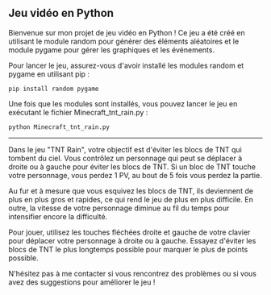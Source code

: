 <h2>Jeu vidéo en Python</h2>

Bienvenue sur mon projet de jeu vidéo en Python ! Ce jeu a été créé en utilisant le module random pour générer des éléments aléatoires et le module pygame pour gérer les graphiques et les événements.

Pour lancer le jeu, assurez-vous d'avoir installé les modules random et pygame en utilisant pip :

```
pip install random pygame
```

Une fois que les modules sont installés, vous pouvez lancer le jeu en exécutant le fichier Minecraft_tnt_rain.py :

```
python Minecraft_tnt_rain.py
```
<hr>

Dans le jeu "TNT Rain", votre objectif est d'éviter les blocs de TNT qui tombent du ciel. Vous contrôlez un personnage qui peut se déplacer à droite ou à gauche pour éviter les blocs de TNT. Si un bloc de TNT touche votre personnage, vous perdez 1 PV, au bout de 5 fois vous perdez la partie.

Au fur et à mesure que vous esquivez les blocs de TNT, ils deviennent de plus en plus gros et rapides, ce qui rend le jeu de plus en plus difficile. En outre, la vitesse de votre personnage diminue au fil du temps pour intensifier encore la difficulté.

Pour jouer, utilisez les touches fléchées droite et gauche de votre clavier pour déplacer votre personnage à droite ou à gauche. Essayez d'éviter les blocs de TNT le plus longtemps possible pour marquer le plus de points possible.

N'hésitez pas à me contacter si vous rencontrez des problèmes ou si vous avez des suggestions pour améliorer le jeu !
